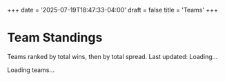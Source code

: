 +++
date = '2025-07-19T18:47:33-04:00'
draft = false
title = 'Teams'
+++

# Team Standings

<div class="standings-info">
    <p>Teams ranked by total wins, then by total spread. Last updated: <span id="lastUpdate">Loading...</span></p>
</div>

<div id="teamsContainer">
    <p>Loading teams...</p>
</div>

<script>
document.addEventListener('DOMContentLoaded', async function() {
    // Load teams with standings data
    try {
        const { data: teams, error } = await supabase
            .from('teams')
            .select(`
                *,
                events(name),
                team_players(
                    drafted_rating_band_id, drafted_division,
                    players(name, current_rating, dropped_out, current_rating_band_id, current_division, tournament_wins, tournament_spread),
                    rating_bands!team_players_drafted_rating_band_id_fkey(name)
                )
            `)
            .order('created_at', { ascending: false });
        
        if (error) throw error;
        
        // Get standings data for all teams
        const { data: standings, error: standingsError } = await supabase
            .from('team_standings')
            .select('*');
        
        if (standingsError) throw standingsError;
        
        // Merge standings data with team data
        teams.forEach(team => {
            const teamStandings = standings.find(s => s.id === team.id);
            if (teamStandings) {
                team.total_wins = teamStandings.total_wins;
                team.total_losses = teamStandings.total_losses;
                team.total_spread = teamStandings.total_spread;
                team.total_games = teamStandings.total_games;
                team.newest_update = teamStandings.newest_update;
            } else {
                team.total_wins = 0;
                team.total_losses = 0;
                team.total_spread = 0;
                team.total_games = 0;
            }
        });
        
        // Sort by standings (wins desc, spread desc)
        teams.sort((a, b) => {
            if (b.total_wins !== a.total_wins) {
                return b.total_wins - a.total_wins;
            }
            return b.total_spread - a.total_spread;
        });

        // Get usernames for team creators
        const userIds = [...new Set(teams.map(team => team.user_id))];
        const { data: usernames } = await supabase
            .from('public_profiles')
            .select('id, username')
            .in('id', userIds);

        // Add usernames to teams
        teams.forEach(team => {
            const user = usernames?.find(u => u.id === team.user_id);
            team.creator_username = user?.username || 'Unknown';
        });

        // Update last update time
        updateLastUpdateTime(teams);

        displayTeams(teams);
    } catch (error) {
        console.error('Error loading teams:', error);
        document.getElementById('teamsContainer').innerHTML = '<p>Error loading teams</p>';
    }
});

function updateLastUpdateTime(teams) {
    const lastUpdateElement = document.getElementById('lastUpdate');
    
    // Find the most recent update time across all teams
    let mostRecentUpdate = null;
    teams.forEach(team => {
        if (team.newest_update) {
            const updateTime = new Date(team.newest_update);
            if (!mostRecentUpdate || updateTime > mostRecentUpdate) {
                mostRecentUpdate = updateTime;
            }
        }
    });
    
    if (mostRecentUpdate) {
        lastUpdateElement.textContent = mostRecentUpdate.toLocaleString();
    } else {
        lastUpdateElement.textContent = 'No standings data yet';
    }
}

function displayTeams(teams) {
    const container = document.getElementById('teamsContainer');
    
    if (!teams || teams.length === 0) {
        container.innerHTML = '<p>No teams created yet. <a href="/create-team/">Create the first team!</a></p>';
        return;
    }

    // Show all teams in standings order (no separation by user)
    let html = '<div class="teams-standings">';
    
    teams.forEach((team, index) => {
        const isOwner = currentUser && team.user_id === currentUser.id;
        const rank = index + 1;
        html += generateTeamCardWithStandings(team, isOwner, rank);
    });
    
    html += '</div>';
    container.innerHTML = html;
}

function generateTeamCardWithStandings(team, isOwner, rank) {
    const playersList = team.team_players.map(tp => {
        const player = tp.players;
        const isInvalid = player.dropped_out || player.current_rating_band_id !== tp.drafted_rating_band_id || player.current_division !== tp.drafted_division;
        const invalidClass = isInvalid ? ' class="invalid-player"' : '';
        
        // Get the invalid reason
        let invalidReason = '';
        if (player.dropped_out) {
            invalidReason = 'Player dropped out';
        } else if (player.current_division !== tp.drafted_division) {
            invalidReason = 'Player changed divisions';
        } else if (player.current_rating_band_id !== tp.drafted_rating_band_id) {
            invalidReason = `Player moved from drafted rating band (now ${player.current_rating})`;
        }
        
        const invalidTitle = invalidReason ? ` title="${invalidReason}"` : '';
        
        // Format tournament record: wins and spread
        const wins = player.tournament_wins || 0;
        const spread = player.tournament_spread || 0;
        const spreadStr = spread >= 0 ? `+${spread}` : `${spread}`;
        const record = `${wins} ${spreadStr}`;
        
        // Add an indicator for invalid players
        const invalidIndicator = isInvalid ? '<span class="invalid-indicator" title="' + invalidReason + '">⚠️</span>' : '';
        
        return `<tr${invalidClass}${invalidTitle}>
            <td><strong>${player.name}</strong>${invalidIndicator}</td>
            <td class="player-division">${tp.rating_bands.name}</td>
            <td class="player-record">${record}</td>
        </tr>`;
    }).join('');

    const validityBadge = !team.is_valid ? 
        '<span class="badge invalid">Invalid</span>' : '';

    const paidBadge = team.paid ? 
        '<span class="badge paid">Paid</span>' : 
        '<span class="badge tentative">Tentative</span>';

    const editButton = isOwner ? 
        `<button onclick="window.location.href='/edit-team/?id=${team.id}'" class="edit-btn">Edit</button>` : '';

    // Format standings with proper +/- for spread
    const winsDisplay = team.total_wins || 0;
    const lossesDisplay = team.total_losses || 0;
    const spreadDisplay = team.total_spread >= 0 ? `+${team.total_spread}` : `${team.total_spread}`;
    
    return `
        <div class="team-card compact ${isOwner ? 'own-team' : ''}">
            <div class="team-header">
                <h3>${team.name}</h3>
                <div class="team-badges">
                    ${validityBadge}
                    ${paidBadge}
                </div>
            </div>
            <div class="team-info">
                <div class="team-meta">
                    <span><strong>By:</strong> ${team.creator_username}</span>
                    <span><strong>Event:</strong> ${team.events?.name || 'Unknown'}</span>
                    <span><small>Created: ${new Date(team.created_at).toLocaleDateString()}</small></span>
                </div>
                <div class="team-players">
                    <strong>Players:</strong>
                    <table class="players-table">
                        <tbody>
                            ${playersList}
                        </tbody>
                    </table>
                </div>
                <div class="team-tournament-standings">
                    <div class="standings-header">
                        <strong>Tournament Standings:</strong>
                    </div>
                    <div class="standings-stats">
                        <span class="wins"><strong>${winsDisplay}</strong> wins</span>
                        <span class="spread">Spread: <strong>${spreadDisplay}</strong></span>
                    </div>
                </div>
                ${editButton ? `<div class="team-actions">${editButton}</div>` : ''}
            </div>
        </div>
    `;
}
</script>

